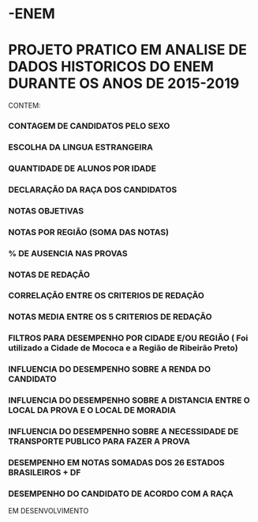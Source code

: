 # -ENEM

# PROJETO PRATICO EM ANALISE DE DADOS HISTORICOS DO ENEM DURANTE OS ANOS DE 2015-2019

CONTEM:

### CONTAGEM DE CANDIDATOS PELO SEXO
### ESCOLHA DA LINGUA ESTRANGEIRA
### QUANTIDADE DE ALUNOS POR IDADE
### DECLARAÇÃO DA RAÇA DOS CANDIDATOS
### NOTAS OBJETIVAS
### NOTAS POR REGIÃO (SOMA DAS NOTAS)
### % DE AUSENCIA NAS PROVAS
### NOTAS DE REDAÇÃO
### CORRELAÇÃO ENTRE OS CRITERIOS DE REDAÇÃO
### NOTAS MEDIA ENTRE OS 5 CRITERIOS DE REDAÇÃO

### FILTROS PARA DESEMPENHO POR CIDADE E/OU REGIÃO ( Foi utilizado a Cidade de Mococa e a Região de Ribeirão Preto)

### INFLUENCIA DO DESEMPENHO SOBRE A RENDA DO CANDIDATO
### INFLUENCIA DO DESEMPENHO SOBRE A DISTANCIA ENTRE O LOCAL DA PROVA E O LOCAL DE MORADIA
### INFLUENCIA DO DESEMPENHO SOBRE A NECESSIDADE DE TRANSPORTE PUBLICO PARA FAZER A PROVA
### DESEMPENHO EM NOTAS SOMADAS DOS 26 ESTADOS BRASILEIROS + DF
### DESEMPENHO DO CANDIDATO DE ACORDO COM A RAÇA



EM DESENVOLVIMENTO
